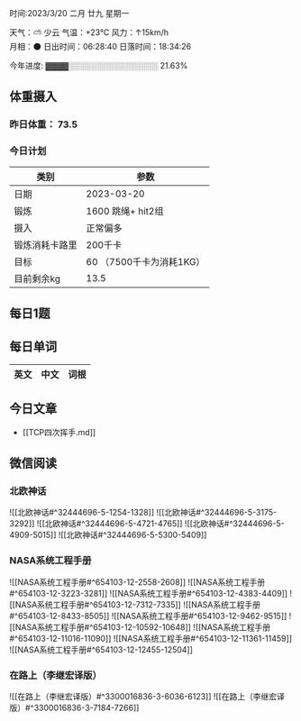 

时间:2023/3/20 二月 廿九 星期一

天气：⛅️  少云 气温：+23°C 风力：↑15km/h  
月相：🌑 日出时间：06:28:40 日落时间：18:34:26

今年进度: ▓▓▓▓░░░░░░░░░░░░░░░░ 21.63%

## 体重摄入

### 昨日体重： 73.5
### 今日计划
| 类别           | 参数                    |
| -------------- | ----------------------- |
| 日期           | 2023-03-20               |
| 锻炼           |    1600 跳绳+ hit2组           |
| 摄入           |  正常偏多|
| 锻炼消耗卡路里 | 200千卡|
| 目标           | 60      （7500千卡为消耗1KG）                |
| 目前剩余kg               | 13.5                          |

## 每日1题


## 每日单词

| 英文       | 中文       |词根|
| ---------- | ---------- | ---|


## 今日文章

- [[TCP四次挥手.md]]


## 微信阅读

<!-- start of weread -->

### 北欧神话
![[北欧神话#^32444696-5-1254-1328]]
![[北欧神话#^32444696-5-3175-3292]]
![[北欧神话#^32444696-5-4721-4765]]
![[北欧神话#^32444696-5-4909-5015]]
![[北欧神话#^32444696-5-5300-5409]]

### NASA系统工程手册
![[NASA系统工程手册#^654103-12-2558-2608]]
![[NASA系统工程手册#^654103-12-3223-3281]]
![[NASA系统工程手册#^654103-12-4383-4409]]
![[NASA系统工程手册#^654103-12-7312-7335]]
![[NASA系统工程手册#^654103-12-8433-8505]]
![[NASA系统工程手册#^654103-12-9462-9515]]
![[NASA系统工程手册#^654103-12-10592-10648]]
![[NASA系统工程手册#^654103-12-11016-11090]]
![[NASA系统工程手册#^654103-12-11361-11459]]
![[NASA系统工程手册#^654103-12-12455-12504]]

### 在路上（李继宏译版）
![[在路上（李继宏译版）#^3300016836-3-6036-6123]]
![[在路上（李继宏译版）#^3300016836-3-7184-7266]]

<!-- end of weread -->
